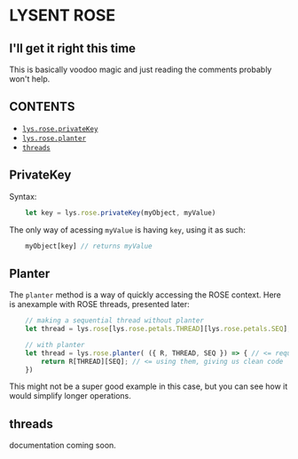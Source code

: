 # LYSENT ROSE
## I'll get it right this time

This is basically voodoo magic and just reading the comments probably won't help.

## CONTENTS
- [`lys.rose.privateKey`](#privateKey)
- [`lys.rose.planter`](#planter)
- [`threads`](#threads)


## PrivateKey

Syntax: 
```javascript 
	let key = lys.rose.privateKey(myObject, myValue)
```

The only way of acessing `myValue` is having `key`, using it as such:<br>
```javascript
	myObject[key] // returns myValue
```


## Planter

The `planter` method is a way of quickly accessing the ROSE context. Here is anexample with ROSE threads, presented later:

```javascript
	// making a sequential thread without planter
	let thread = lys.rose[lys.rose.petals.THREAD][lys.rose.petals.SEQ]; // long, unreadable

	// with planter
	let thread = lys.rose.planter( ({ R, THREAD, SEQ }) => { // <= requesting values from context
		return R[THREAD][SEQ]; // <= using them, giving us clean code
	})
```

This might not be a super good example in this case, but you can see how it would simplify longer operations.

## threads
documentation coming soon.